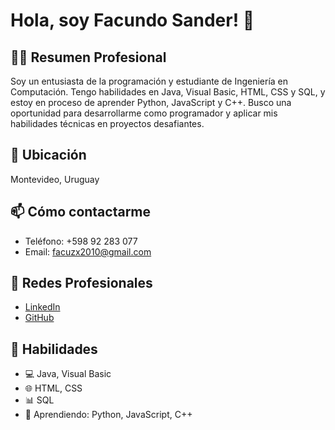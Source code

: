 # Hola, soy Facundo Sander! 👋

## 👨‍💻 Resumen Profesional

Soy un entusiasta de la programación y estudiante de Ingeniería en Computación. Tengo habilidades en Java, Visual Basic, HTML, CSS y SQL, y estoy en proceso de aprender Python, JavaScript y C++. Busco una oportunidad para desarrollarme como programador y aplicar mis habilidades técnicas en proyectos desafiantes.

## 📍 Ubicación

Montevideo, Uruguay

## 📫 Cómo contactarme

- Teléfono: +598 92 283 077
- Email: facuzx2010@gmail.com

## 💼 Redes Profesionales

- [LinkedIn](https://www.linkedin.com/in/facundo-sander-1a6248126/)
- [GitHub](https://github.com/facundosander)

## 🚀 Habilidades 

- 💻 Java, Visual Basic
- 🌐 HTML, CSS
- 📊 SQL
- 🐍 Aprendiendo: Python, JavaScript, C++

